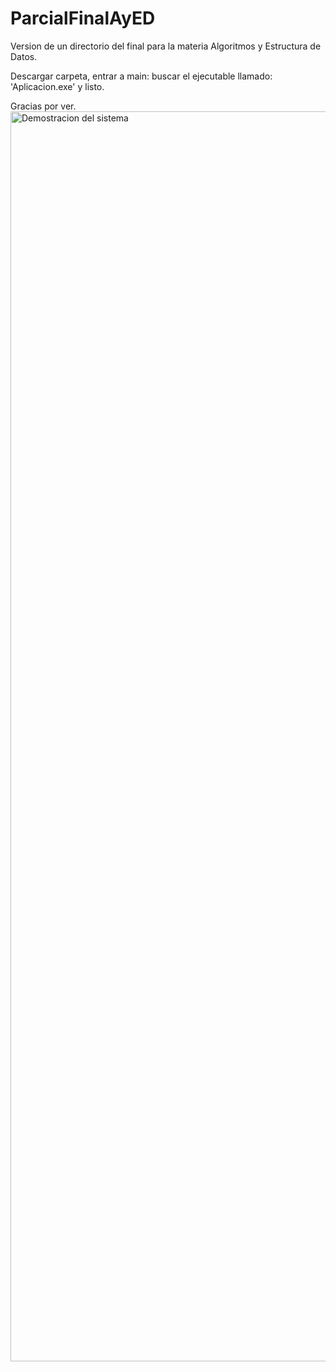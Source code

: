 # ParcialFinalAyED
Version de un directorio del final para la materia Algoritmos y Estructura de Datos. 

Descargar carpeta, entrar a main: buscar el ejecutable llamado: 'Aplicacion.exe' y listo.

Gracias por ver.
<img alt="Demostracion del sistema" src="https://i.ibb.co/T03py4V/llegada-github.png" width="2000px"/>
